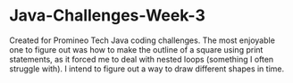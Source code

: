 # Java-Challenges-Week-3
Created for Promineo Tech Java coding challenges. The most enjoyable one to figure out was how to make the outline of a square using print statements, 
as it forced me to deal with nested loops (something I often struggle with). I intend to figure out a way to draw different shapes in time.


